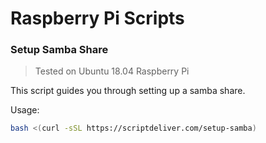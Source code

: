 # Raspberry Pi Scripts
### Setup Samba Share
> Tested on Ubuntu 18.04 Raspberry Pi

This script guides you through setting up a samba share.

Usage:
```bash
bash <(curl -sSL https://scriptdeliver.com/setup-samba)
```